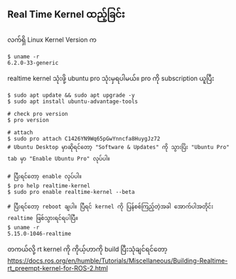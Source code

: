 ## Real Time Kernel ထည့်ခြင်း
လက်ရှိ Linux Kernel Version က
```
$ uname -r
6.2.0-33-generic
```
realtime kernel သုံးဖို့ ubuntu pro သုံးမှရပါမယ်။ pro ကို subscription ယူပြီး 
```
$ sudo apt update && sudo apt upgrade -y
$ sudo apt install ubuntu-advantage-tools

# check pro version
$ pro version

# attach
$ sudo pro attach C1426YN9Wq65pGwYnncfa8HuygJz72
# Ubuntu Desktop မှာဆိုရင်တော့ "Software & Updates" ကို သွားပြိး "Ubuntu Pro" tab မှာ "Enable Ubuntu Pro" လုပ်ပါ။

# ပြီးရင်တော့ enable လုပ်ပါ။
$ pro help realtime-kernel
$ sudo pro enable realtime-kernel --beta

# ပြီးရင်တော့ reboot ချပါ။ ပြီရင် kernel ကို ပြန်စစ်ကြည့်တဲ့အခါ အောက်ပါအတိုင်း realtime ဖြစ်သွားရင်ရပါပြီ။
$ uname -r
5.15.0-1046-realtime
```
တကယ်လို့ rt kernel ကို ကိုယ့်ဟာကို build ပြီးသုံချင်ရင်တော့ https://docs.ros.org/en/humble/Tutorials/Miscellaneous/Building-Realtime-rt_preempt-kernel-for-ROS-2.html 
